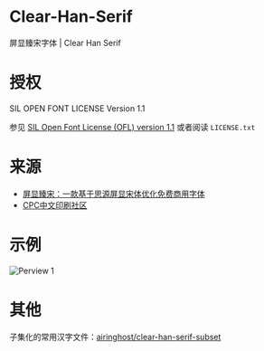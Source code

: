 # Clear-Han-Serif
 屏显臻宋字体 | Clear Han Serif

# 授权

SIL OPEN FONT LICENSE Version 1.1

参见 [SIL Open Font License (OFL) version 1.1](scripts.sil.org/OFL) 或者阅读 `LICENSE.txt`

# 来源

- [屏显臻宋：一款基于思源屏显宋体优化免费商用字体](https://www.maoken.com/freefonts/3329.html)
- [CPC中文印刷社区](https://www.cnprint.org/bbs/thread/165/340143/)

# 示例

![Perview 1](./PERVIEW.jpeg)

# 其他

子集化的常用汉字文件：[airinghost/clear-han-serif-subset](https://github.com/airinghost/clear-han-serif-subset)
